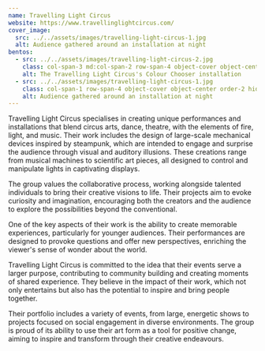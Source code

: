 ```yaml
---
name: Travelling Light Circus
website: https://www.travellinglightcircus.com/
cover_image:
  src: ../../assets/images/travelling-light-circus-1.jpg
  alt: Audience gathered around an installation at night
bentos: 
  - src: ../../assets/images/travelling-light-circus-2.jpg
    class: col-span-3 md:col-span-2 row-span-4 object-cover object-center order-1
    alt: The Travelling Light Circus's Colour Chooser installation
  - src: ../../assets/images/travelling-light-circus-1.jpg
    class: col-span-1 row-span-4 object-cover object-center order-2 hidden md:block
    alt: Audience gathered around an installation at night 
---
```

Travelling Light Circus specialises in creating unique performances and installations that blend circus arts, dance, theatre, with the elements of fire, light, and music. Their work includes the design of large-scale mechanical devices inspired by steampunk, which are intended to engage and surprise the audience through visual and auditory illusions. These creations range from musical machines to scientific art pieces, all designed to control and manipulate lights in captivating displays.

The group values the collaborative process, working alongside talented individuals to bring their creative visions to life. Their projects aim to evoke curiosity and imagination, encouraging both the creators and the audience to explore the possibilities beyond the conventional.

One of the key aspects of their work is the ability to create memorable experiences, particularly for younger audiences. Their performances are designed to provoke questions and offer new perspectives, enriching the viewer's sense of wonder about the world.

Travelling Light Circus is committed to the idea that their events serve a larger purpose, contributing to community building and creating moments of shared experience. They believe in the impact of their work, which not only entertains but also has the potential to inspire and bring people together.

Their portfolio includes a variety of events, from large, energetic shows to projects focused on social engagement in diverse environments. The group is proud of its ability to use their art form as a tool for positive change, aiming to inspire and transform through their creative endeavours.
